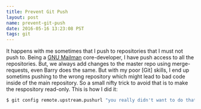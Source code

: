 ```yaml
---
title: Prevent Git Push
layout: post
name: prevent-git-push
date: 2016-05-16 13:23:08 PST
tags: git 
---
```


It happens with me sometimes that I push to repositories that I must not push
to. Being a [GNU Mailman][1] core-developer, I have push access to all the
repositories. But, we always add changes to the master repo using
merge-requests, even Barry does the same. But with my poor [Git] skills, I end
up sometims pushing to the wrong repository which might lead to bad code inside
of the main repository. So a small nifty trick to avoid that is to make the
respository read-only. This is how I did it:

```bash
$ git config remote.upstream.pushurl "you really didn't want to do that"
```

[1]: http://list.org

